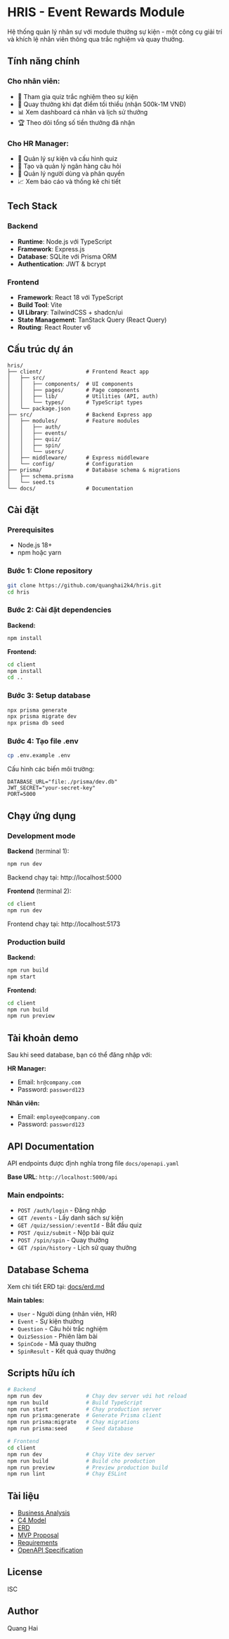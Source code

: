 # HRIS - Event Rewards Module

Hệ thống quản lý nhân sự với module thưởng sự kiện - một công cụ giải trí và khích lệ nhân viên thông qua trắc nghiệm và quay thưởng.

## Tính năng chính

### Cho nhân viên:
- 🎯 Tham gia quiz trắc nghiệm theo sự kiện
- 🎡 Quay thưởng khi đạt điểm tối thiểu (nhận 500k-1M VNĐ)
- 📊 Xem dashboard cá nhân và lịch sử thưởng
- 🏆 Theo dõi tổng số tiền thưởng đã nhận

### Cho HR Manager:
- 📅 Quản lý sự kiện và cấu hình quiz
- 📝 Tạo và quản lý ngân hàng câu hỏi
- 👥 Quản lý người dùng và phân quyền
- 📈 Xem báo cáo và thống kê chi tiết

## Tech Stack

### Backend
- **Runtime**: Node.js với TypeScript
- **Framework**: Express.js
- **Database**: SQLite với Prisma ORM
- **Authentication**: JWT & bcrypt

### Frontend  
- **Framework**: React 18 với TypeScript
- **Build Tool**: Vite
- **UI Library**: TailwindCSS + shadcn/ui
- **State Management**: TanStack Query (React Query)
- **Routing**: React Router v6

## Cấu trúc dự án

```
hris/
├── client/              # Frontend React app
│   ├── src/
│   │   ├── components/  # UI components
│   │   ├── pages/       # Page components
│   │   ├── lib/         # Utilities (API, auth)
│   │   └── types/       # TypeScript types
│   └── package.json
├── src/                 # Backend Express app
│   ├── modules/         # Feature modules
│   │   ├── auth/
│   │   ├── events/
│   │   ├── quiz/
│   │   ├── spin/
│   │   └── users/
│   ├── middleware/      # Express middleware
│   └── config/          # Configuration
├── prisma/              # Database schema & migrations
│   ├── schema.prisma
│   └── seed.ts
└── docs/                # Documentation
```

## Cài đặt

### Prerequisites
- Node.js 18+
- npm hoặc yarn

### Bước 1: Clone repository
```bash
git clone https://github.com/quanghai2k4/hris.git
cd hris
```

### Bước 2: Cài đặt dependencies

**Backend:**
```bash
npm install
```

**Frontend:**
```bash
cd client
npm install
cd ..
```

### Bước 3: Setup database
```bash
npx prisma generate
npx prisma migrate dev
npx prisma db seed
```

### Bước 4: Tạo file .env
```bash
cp .env.example .env
```

Cấu hình các biến môi trường:
```env
DATABASE_URL="file:./prisma/dev.db"
JWT_SECRET="your-secret-key"
PORT=5000
```

## Chạy ứng dụng

### Development mode

**Backend** (terminal 1):
```bash
npm run dev
```
Backend chạy tại: http://localhost:5000

**Frontend** (terminal 2):
```bash
cd client
npm run dev
```
Frontend chạy tại: http://localhost:5173

### Production build

**Backend:**
```bash
npm run build
npm start
```

**Frontend:**
```bash
cd client
npm run build
npm run preview
```

## Tài khoản demo

Sau khi seed database, bạn có thể đăng nhập với:

**HR Manager:**
- Email: `hr@company.com`
- Password: `password123`

**Nhân viên:**
- Email: `employee@company.com`  
- Password: `password123`

## API Documentation

API endpoints được định nghĩa trong file `docs/openapi.yaml`

**Base URL**: `http://localhost:5000/api`

### Main endpoints:
- `POST /auth/login` - Đăng nhập
- `GET /events` - Lấy danh sách sự kiện
- `GET /quiz/session/:eventId` - Bắt đầu quiz
- `POST /quiz/submit` - Nộp bài quiz
- `POST /spin/spin` - Quay thưởng
- `GET /spin/history` - Lịch sử quay thưởng

## Database Schema

Xem chi tiết ERD tại: [docs/erd.md](docs/erd.md)

**Main tables:**
- `User` - Người dùng (nhân viên, HR)
- `Event` - Sự kiện thưởng
- `Question` - Câu hỏi trắc nghiệm
- `QuizSession` - Phiên làm bài
- `SpinCode` - Mã quay thưởng
- `SpinResult` - Kết quả quay thưởng

## Scripts hữu ích

```bash
# Backend
npm run dev              # Chạy dev server với hot reload
npm run build            # Build TypeScript
npm run start            # Chạy production server
npm run prisma:generate  # Generate Prisma client
npm run prisma:migrate   # Chạy migrations
npm run prisma:seed      # Seed database

# Frontend  
cd client
npm run dev              # Chạy Vite dev server
npm run build            # Build cho production
npm run preview          # Preview production build
npm run lint             # Chạy ESLint
```

## Tài liệu

- [Business Analysis](docs/business-analysis.md)
- [C4 Model](docs/c4-model.md)
- [ERD](docs/erd.md)
- [MVP Proposal](docs/mvp-proposal.md)
- [Requirements](docs/requirement.md)
- [OpenAPI Specification](docs/openapi.yaml)

## License

ISC

## Author

Quang Hai
